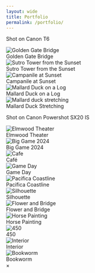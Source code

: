 ```yaml
---
layout: wide
title: Portfolio
permalink: /portfolio/
---
```

<p>Shot on Canon T6</p>
<div class="image-container">
  <img src="/assets/images/IMG_1175.jpg" alt="Golden Gate Bridge" onclick="openModal(this)">
  <div class="image-description">Golden Gate Bridge</div>
</div>

<div class="image-container">
  <img src="/assets/images/IMG_1044.jpg" alt="Sutro Tower from the Sunset" onclick="openModal(this)">
  <div class="image-description">Sutro Tower from the Sunset</div>
</div>

<div class="image-container">
  <img src="/assets/images/3.jpg" alt="Campanile at Sunset" onclick="openModal(this)">
  <div class="image-description">Campanile at Sunset</div>
</div>

<div class="image-container">
  <img src="/assets/images/IMG_1120.jpg" alt="Mallard Duck on a Log" onclick="openModal(this)">
  <div class="image-description">Mallard Duck on a Log</div>
</div>

<div class="image-container">
  <img src="/assets/images/IMG_1060.jpg" alt="Mallard duck stretching" onclick="openModal(this)">
  <div class="image-description">Mallard Duck Stretching</div>
</div>

<p>Shot on Canon Powershot SX20 IS</p>

<div class="image-container">
  <img src="/assets/images/2-01.jpg" alt="Elmwood Theater" onclick="openModal(this)">
  <div class="image-description">Elmwood Theater</div>
</div>

<div class="image-container">
  <img src="/assets/images/2-03.jpg" alt="Big Game 2024" onclick="openModal(this)">
  <div class="image-description">Big Game 2024</div>
</div>

<div class="image-container">
  <img src="/assets/images/2-04.jpg" alt="Cafe" onclick="openModal(this)">
  <div class="image-description">Café</div>
</div>

<div class="image-container">
  <img src="/assets/images/2-05.jpg" alt="Game Day" onclick="openModal(this)">
  <div class="image-description">Game Day</div>
</div>

<div class="image-container">
  <img src="/assets/images/2-02.jpg" alt="Pacifica Coastline" onclick="openModal(this)">
  <div class="image-description">Pacifica Coastline</div>
</div>

<div class="image-container">
  <img src="/assets/images/2-06.jpg" alt="Silhouette" onclick="openModal(this)">
  <div class="image-description">Silhouette</div>
</div>

<div class="image-container">
  <img src="/assets/images/2-07.jpg" alt="Flower and Bridge" onclick="openModal(this)">
  <div class="image-description">Flower and Bridge</div>
</div>

<div class="image-container">
  <img src="/assets/images/2-08.jpg" alt="Horse Painting" onclick="openModal(this)">
  <div class="image-description">Horse Painting</div>
</div>

<div class="image-container">
  <img src="/assets/images/2-09.jpg" alt="450" onclick="openModal(this)">
  <div class="image-description">450</div>
</div>

<div class="image-container">
  <img src="/assets/images/2-10.jpg" alt="Interior" onclick="openModal(this)">
  <div class="image-description">Interior</div>
</div>

<div class="image-container">
  <img src="/assets/images/2-11.jpg" alt="Bookworm" onclick="openModal(this)">
  <div class="image-description">Bookworm</div>
</div>

<!-- Modal for full-screen image -->
<div id="imageModal" class="modal" onclick="closeModal()">
  <span class="close">&times;</span>
  <img class="modal-content" id="modalImage">
</div>
